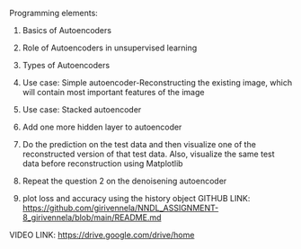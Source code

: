 Programming elements:
1. Basics of Autoencoders
2. Role of Autoencoders in unsupervised learning
3. Types of Autoencoders
4. Use case: Simple autoencoder-Reconstructing the existing image, which will contain most important
features of the image
5. Use case: Stacked autoencoder

1. Add one more hidden layer to autoencoder
2. Do the prediction on the test data and then visualize one of the reconstructed version of that test data.
Also, visualize the same test data before reconstruction using Matplotlib
3. Repeat the question 2 on the denoisening autoencoder
4. plot loss and accuracy using the history object
GITHUB LINK:
https://github.com/girivennela/NNDL_ASSIGNMENT-8_girivennela/blob/main/README.md

VIDEO LINK:
https://drive.google.com/drive/home
